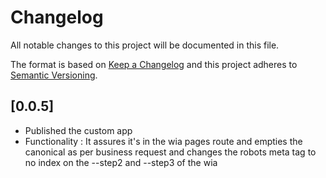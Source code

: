<!-- @format -->

# Changelog

All notable changes to this project will be documented in this file.

The format is based on [Keep a Changelog](http://keepachangelog.com/en/1.0.0/)
and this project adheres to [Semantic Versioning](http://semver.org/spec/v2.0.0.html).

## [0.0.5]

- Published the custom app
- Functionality : It assures it's in the wia pages route and empties the canonical as per business request and changes the robots meta tag to no index on the --step2 and --step3 of the wia
